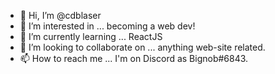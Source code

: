 - 👋 Hi, I’m @cdblaser
- 👀 I’m interested in ... becoming a web dev!
- 🌱 I’m currently learning ... ReactJS
- 💞️ I’m looking to collaborate on ... anything web-site related.
- 📫 How to reach me ... I'm on Discord as Bignob#6843.

<!---
cdblaser/cdblaser is a ✨ special ✨ repository because its `README.md` (this file) appears on your GitHub profile.
You can click the Preview link to take a look at your changes.
--->
